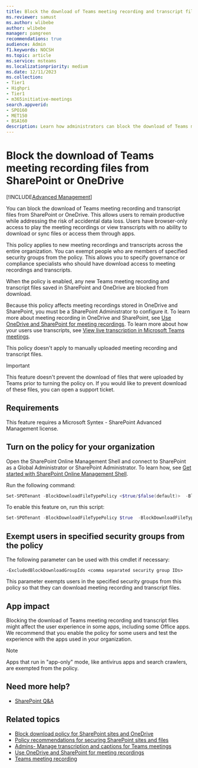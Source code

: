 ```yaml
---
title: Block the download of Teams meeting recording and transcript files from SharePoint or OneDrive 
ms.reviewer: samust
ms.author: wlibebe
author: wlibebe
manager: pamgreen
recommendations: true
audience: Admin
f1.keywords: NOCSH
ms.topic: article
ms.service: msteams
ms.localizationpriority: medium
ms.date: 12/11/2023
ms.collection:
- Tier1
- Highpri
- Tier1
- m365initiative-meetings
search.appverid:
- SPO160
- MET150
- BSA160
description: Learn how administrators can block the download of Teams meeting recording and transcript files from SharePoint and OneDrive.
---
```


# Block the download of Teams meeting recording files from SharePoint or OneDrive

[!INCLUDE[Advanced Management](includes/advanced-management.md)]

You can block the download of Teams meeting recording and transcript files from SharePoint or OneDrive. This allows users to remain productive while addressing the risk of accidental data loss. Users have browser-only access to play the meeting recordings or view transcripts with no ability to download or sync files or access them through apps.

This policy applies to new meeting recordings and transcripts across the entire organization. You can exempt people who are members of specified security groups from the policy. This allows you to specify governance or compliance specialists who should have download access to meeting recordings and transcripts.

When the policy is enabled, any new Teams meeting recording and transcript files saved in SharePoint and OneDrive are blocked from download.

Because this policy affects meeting recordings stored in OneDrive and SharePoint, you must be a SharePoint Administrator to configure it. To learn more about meeting recording in OneDrive and SharePoint, see [Use OneDrive and SharePoint for meeting recordings](tmr-meeting-recording-change.md). To learn more about how your users use transcripts, see [View live transcription in Microsoft Teams meetings](https://support.microsoft.com/office/view-live-transcription-in-microsoft-teams-meetings-dc1a8f23-2e20-4684-885e-2152e06a4a8b).

This policy doesn't apply to manually uploaded meeting recording and transcript files.  

> [!IMPORTANT]
> This feature doesn't prevent the download of files that were uploaded by Teams prior to turning the policy on. If you would like to prevent download of these files, you can open a support ticket.

## Requirements

This feature requires a Microsoft Syntex - SharePoint Advanced Management license.

## Turn on the policy for your organization

Open the SharePoint Online Management Shell and connect to SharePoint as a Global Administrator or SharePoint Administrator. To learn how, see [Get started with SharePoint Online Management Shell](/powershell/sharepoint/sharepoint-online/connect-sharepoint-online).

Run the following command:

```PowerShell
Set-SPOTenant -BlockDownloadFileTypePolicy <$true/$false(default)>  -BlockDownloadFileTypeIds  TeamsMeetingRecording
```

To enable this feature on, run this script:

```PowerShell
Set-SPOTenant -BlockDownloadFileTypePolicy $true  -BlockDownloadFileTypeIds TeamsMeetingRecording
```

## Exempt users in specified security groups from the policy

The following parameter can be used with this cmdlet if necessary:

`-ExcludedBlockDownloadGroupIds <comma separated security group IDs>`
  
This parameter exempts users in the specified security groups from this policy so that they can download meeting recording and transcript files.

## App impact

Blocking the download of Teams meeting recording and transcript files might affect the user experience in some apps, including some Office apps. We recommend that you enable the policy for some users and test the experience with the apps used in your organization.

> [!NOTE]
> Apps that run in "app-only" mode, like antivirus apps and search crawlers, are exempted from the policy.

## Need more help?

- [SharePoint Q&A](/answers/topics/office-sharepoint-online.html)

## Related topics

- [Block download policy for SharePoint sites and OneDrive](/sharepoint/block-download-from-sites)
- [Policy recommendations for securing SharePoint sites and files](/microsoft-365/enterprise/sharepoint-file-access-policies)
- [Admins- Manage transcription and captions for Teams meetings](meeting-transcription-captions.md)
- [Use OneDrive and SharePoint for meeting recordings](tmr-meeting-recording-change.md)
- [Teams meeting recording](meeting-recording.md)
